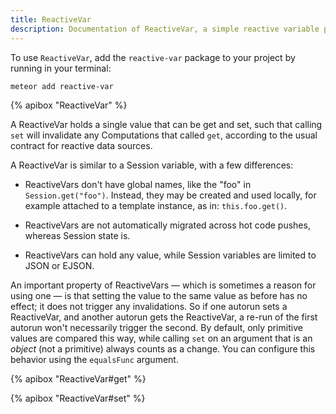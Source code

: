 ```yaml
---
title: ReactiveVar
description: Documentation of ReactiveVar, a simple reactive variable package.
---
```


To use `ReactiveVar`, add the `reactive-var` package to your project by running
in your terminal:

```bash
meteor add reactive-var
```

{% apibox "ReactiveVar" %}

A ReactiveVar holds a single value that can be get and set, such that calling
`set` will invalidate any Computations that called `get`, according to the
usual contract for reactive data sources.

A ReactiveVar is similar to a Session variable, with a few differences:

* ReactiveVars don't have global names, like the "foo" in `Session.get("foo")`.
  Instead, they may be created and used locally, for example attached to a
  template instance, as in: `this.foo.get()`.

* ReactiveVars are not automatically migrated across hot code pushes,
  whereas Session state is.

* ReactiveVars can hold any value, while Session variables are limited to
  JSON or EJSON.

An important property of ReactiveVars &mdash; which is sometimes a
reason for using one &mdash; is that setting the value to the same
value as before has no effect; it does not trigger any invalidations.
So if one autorun sets a ReactiveVar, and another autorun gets the
ReactiveVar, a re-run of the first autorun won't necessarily trigger
the second.  By default, only primitive values are compared this way,
while calling `set` on an argument that is an *object* (not a
primitive) always counts as a change.  You can configure this behavior
using the `equalsFunc` argument.

{% apibox "ReactiveVar#get" %}

{% apibox "ReactiveVar#set" %}
